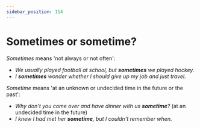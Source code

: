 ```yaml
---
sidebar_position: 114
---
```


# Sometimes or sometime?

*Sometimes* means 'not always or not often':

- *We usually played football at school, but **sometimes** we played hockey.*
- *I **sometimes** wonder whether I should give up my job and just travel.*

*Sometime* means 'at an unknown or undecided time in the future or the past':

- *Why don't you come over and have dinner with us **sometime**?* (at an undecided time in the future)
- *I knew I had met her **sometime**, but I couldn't remember when.*

